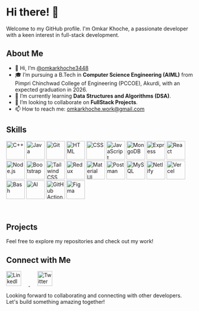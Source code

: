 # Hi there! 👋

Welcome to my GitHub profile. I'm Omkar Khoche, a passionate developer with a keen interest in full-stack development.

## About Me

- 👋 Hi, I’m [@omkarkhoche3448](https://github.com/omkarkhoche3448)
- 🎓 I’m pursuing a B.Tech in **Computer Science Engineering (AIML)** from Pimpri Chinchwad College of Engineering (PCCOE), Akurdi, with an expected graduation in 2026.
- 🌱 I’m currently learning **Data Structures and Algorithms (DSA)**.
- 💞️ I’m looking to collaborate on **FullStack Projects**.
- 📫 How to reach me: [omkarkhoche.work@gmail.com](mailto:omkarkhoche.work@gmail.com)

## Skills
<div >

<a href="#"><img src="https://skillicons.dev/icons?i=cpp" title="C++" alt="C++" width="50" height="50"></a>
<a href="#"><img src="https://skillicons.dev/icons?i=java" title="Java" alt="Java" width="50" height="50"></a>
<a href="#"><img src="https://skillicons.dev/icons?i=git" title="Git" alt="Git" width="50" height="50"></a>
<a href="#"><img src="https://skillicons.dev/icons?i=html" title="HTML" alt="HTML" width="50" height="50"></a>
<a href="#"><img src="https://skillicons.dev/icons?i=css" title="CSS" alt="CSS" width="50" height="50"></a>
<a href="#"><img src="https://skillicons.dev/icons?i=js" title="JavaScript" alt="JavaScript" width="50" height="50"></a>
<a href="#"><img src="https://skillicons.dev/icons?i=mongodb" title="MongoDB" alt="MongoDB" width="50" height="50"></a>
<a href="#"><img src="https://skillicons.dev/icons?i=express" title="Express" alt="Express" width="50" height="50"></a>
<a href="#"><img src="https://skillicons.dev/icons?i=react" title="React" alt="React" width="50" height="50"></a>
<a href="#"><img src="https://skillicons.dev/icons?i=nodejs" title="Node.js" alt="Node.js" width="50" height="50"></a>
<a href="#"><img src="https://skillicons.dev/icons?i=bootstrap" title="Bootstrap" alt="Bootstrap" width="50" height="50"></a>
<a href="#"><img src="https://skillicons.dev/icons?i=tailwind" title="Tailwind CSS" alt="Tailwind CSS" width="50" height="50"></a>
<a href="#"><img src="https://skillicons.dev/icons?i=redux" title="Redux" alt="Redux" width="50" height="50"></a>
<a href="#"><img src="https://skillicons.dev/icons?i=materialui" title="Material UI" alt="Material UI" width="50" height="50"></a>
<a href="#"><img src="https://skillicons.dev/icons?i=postman" title="Postman" alt="Postman" width="50" height="50"></a>
<a href="#"><img src="https://skillicons.dev/icons?i=mysql" title="MySQL" alt="MySQL" width="50" height="50"></a>
<a href="#"><img src="https://skillicons.dev/icons?i=netlify" title="Netlify" alt="Netlify" width="50" height="50"></a>
<a href="#"><img src="https://skillicons.dev/icons?i=vercel" title="Vercel" alt="Vercel" width="50" height="50"></a>
<a href="#"><img src="https://skillicons.dev/icons?i=bash" title="Bash" alt="Bash" width="50" height="50"></a>
<a href="#"><img src="https://skillicons.dev/icons?i=ai" title="AI" alt="AI" width="50" height="50"></a>
<a href="#"><img src="https://skillicons.dev/icons?i=githubactions" title="GitHub Actions" alt="GitHub Actions" width="50" height="50"></a>
<a href="#"><img src="https://skillicons.dev/icons?i=figma" title="Figma" alt="Figma" width="50" height="50"></a>

</div>
<br>

## Projects

Feel free to explore my repositories and check out my work!

## Connect with Me

<div >
  <a href="https://www.linkedin.com/in/omkar-khoche-964a86259" target="_blank">
    <img src="https://cdn.jsdelivr.net/gh/devicons/devicon/icons/linkedin/linkedin-original.svg" title="LinkedIn" alt="LinkedIn" width="40" height="40" style="margin-right: 20px;"/>
  </a>
  <a href="https://x.com/Omkarkhoche" target="_blank">
    <img src="https://upload.wikimedia.org/wikipedia/en/6/60/Twitter_Logo_as_of_2021.svg" title="Twitter" alt="Twitter" width="40" height="40" style="margin-left: 20px;"/>
  </a>
</div>



Looking forward to collaborating and connecting with other developers. Let's build something amazing together!
